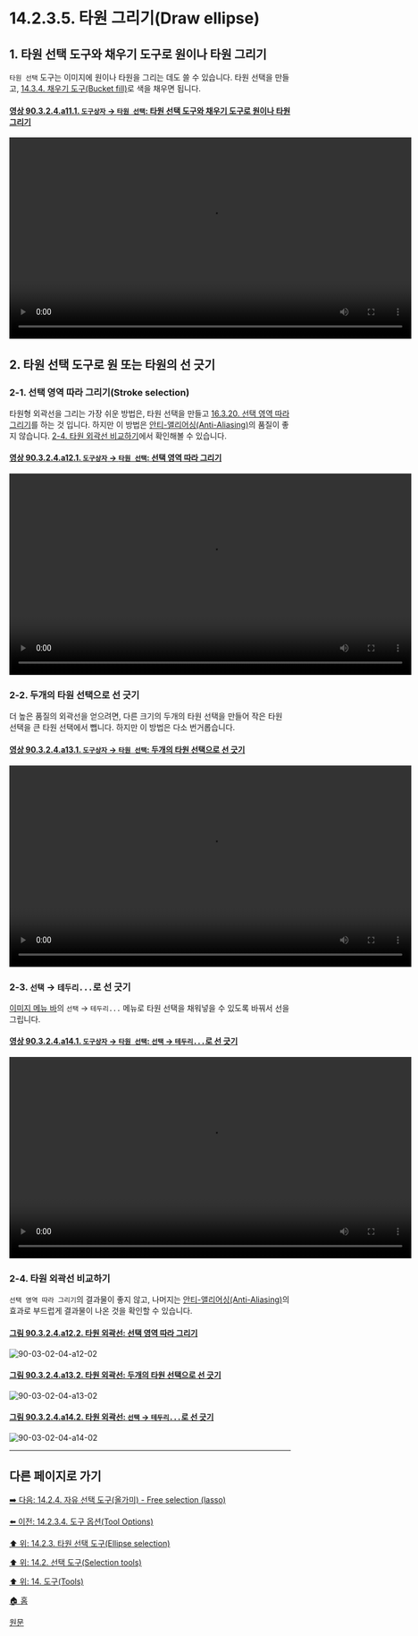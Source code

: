 # 14.2.3.5. 타원 그리기(Draw ellipse)

<a id="14-02-03-05-s1"></a>

## 1. 타원 선택 도구와 채우기 도구로 원이나 타원 그리기
`타원 선택` 도구는 이미지에 원이나 타원을 그리는 데도 쓸 수 있습니다. 타원 선택을 만들고, [14.3.4. 채우기 도구(Bucket fill)](./14-03-04-bucket-fill.md)로 색을 채우면 됩니다.

<a id="90-03-02-04-a11-01"></a>

#### [영상 90.3.2.4.a11.1. `도구상자` → `타원 선택`: 타원 선택 도구와 채우기 도구로 원이나 타원 그리기](./90-03-02-04-ellipse_select.md#90-03-02-04-a11)
<video controls="controls" width="720" src="https://github.com/wonder13662/gimp/assets/15767104/9235f139-37f0-4e81-bf30-d5db22e825ed"></video>

<a id="14-02-03-05-s2"></a>

## 2. 타원 선택 도구로 원 또는 타원의 선 긋기

<a id="14-02-03-05-s2-01"></a>

### 2-1. 선택 영역 따라 그리기(Stroke selection)
타원형 외곽선을 그리는 가장 쉬운 방법은, 타원 선택을 만들고 [16.3.20. 선택 영역 따라 그리기](./16-03-20-stroke-selection.md)를 하는 것 입니다. 하지만 이 방법은 [안티-앨리어싱(Anti-Aliasing)](./19-glossaryx-antialiasing.md)의 품질이 좋지 않습니다. [2-4. 타원 외곽선 비교하기](./14-02-03-05-draw_ellipse.md#14-02-03-05-s2-04)에서 확인해볼 수 있습니다.

<a id="90-03-02-04-a12-01"></a>

#### [영상 90.3.2.4.a12.1. `도구상자` → `타원 선택`: 선택 영역 따라 그리기](./90-03-02-04-ellipse_select.md#90-03-02-04-a12-01)
<video controls="controls" width="720" src="https://github.com/wonder13662/gimp/assets/15767104/328b5e65-be46-48ad-9e93-36d86988e617"></video>

<a id="14-02-03-05-s2-02"></a>

### 2-2. 두개의 타원 선택으로 선 긋기
더 높은 품질의 외곽선을 얻으려면, 다른 크기의 두개의 타원 선택을 만들어 작은 타원 선택을 큰 타원 선택에서 뺍니다. 하지만 이 방법은 다소 번거롭습니다.

<a id="90-03-02-04-a13-01"></a>

#### [영상 90.3.2.4.a13.1. `도구상자` → `타원 선택`: 두개의 타원 선택으로 선 긋기](./90-03-02-04-ellipse_select.md#90-03-02-04-a13-01)
<video controls="controls" width="720" src="https://github.com/wonder13662/gimp/assets/15767104/2f46fc8f-66db-42a5-8196-0d233da0caa2"></video>

<a id="14-02-03-05-s2-03"></a>

### 2-3. `선택` → `테두리...`로 선 긋기
[이미지 메뉴 바](./03-02-02-02-image-menu.md)의 `선택` → `테두리...` 메뉴로 타원 선택을 채워넣을 수 있도록 바꿔서 선을 그립니다.

<a id="90-03-02-04-a14-01"></a>

#### [영상 90.3.2.4.a14.1. `도구상자` → `타원 선택`: `선택` → `테두리...`로 선 긋기](./90-03-02-04-ellipse_select.md#90-03-02-04-a14-01)
<video controls="controls" width="720" src="https://github.com/wonder13662/gimp/assets/15767104/d632d953-e941-40d1-b3b3-b7419d920c02"></video>

<a id="14-02-03-05-s2-04"></a>

### 2-4. 타원 외곽선 비교하기
`선택 영역 따라 그리기`의 결과물이 좋지 않고, 나머지는 [안티-앨리어싱(Anti-Aliasing)](./19-glossaryx-antialiasing.md)의 효과로 부드럽게 결과물이 나온 것을 확인할 수 있습니다.

<a id="90-03-02-04-a12-02"></a>

#### [그림 90.3.2.4.a12.2. 타원 외곽선: 선택 영역 따라 그리기](./90-03-02-04-ellipse_select.md#90-03-02-04-a12-02)
![90-03-02-04-a12-02](https://github.com/wonder13662/gimp/assets/15767104/20d9a71c-8dd3-47cc-91fc-2570dadce81a)

<a id="90-03-02-04-a13-02"></a>

#### [그림 90.3.2.4.a13.2. 타원 외곽선: 두개의 타원 선택으로 선 긋기](./90-03-02-04-ellipse_select.md#90-03-02-04-a13-02)
![90-03-02-04-a13-02](https://github.com/wonder13662/gimp/assets/15767104/85859b05-0590-4766-b3b0-2d87e05f59e9)

<a id="90-03-02-04-a14-02"></a>

#### [그림 90.3.2.4.a14.2. 타원 외곽선: `선택` → `테두리...`로 선 긋기](./90-03-02-04-ellipse_select.md#90-03-02-04-a14-02)
![90-03-02-04-a14-02](https://github.com/wonder13662/gimp/assets/15767104/986e6c06-4399-4bec-a26c-70899447c39a)

***

## 다른 페이지로 가기

[➡️ 다음: 14.2.4. 자유 선택 도구(올가미) - Free selection (lasso)](./14-02-04-free-selection-lasso.md)

[⬅️ 이전: 14.2.3.4. 도구 옵션(Tool Options)](./14-02-03-04-tool_options.md)

[⬆️ 위: 14.2.3. 타원 선택 도구(Ellipse selection)](./14-02-03-00-ellipse-selection.md)

[⬆️ 위: 14.2. 선택 도구(Selection tools)](./14-02-00-selection-tools.md)

[⬆️ 위: 14. 도구(Tools)](./14-00-tools.md)

[🏠 홈](./00-home.md)

[원문](https://docs.gimp.org/2.10/ko/gimp-tools.html#gimp-tool-options-dialog)